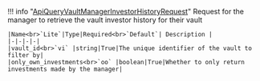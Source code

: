 !!! info "[ApiQueryVaultManagerInvestorHistoryRequest](/../../schemas/api_query_vault_manager_investor_history_request)"
    Request for the manager to retrieve the vault investor history for their vault<br>

    |Name<br>`Lite`|Type|Required<br>`Default`| Description |
    |-|-|-|-|
    |vault_id<br>`vi` |string|True|The unique identifier of the vault to filter by|
    |only_own_investments<br>`oo` |boolean|True|Whether to only return investments made by the manager|

